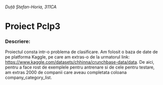 ###### Duță Ștefan-Horia, 311CA

# Proiect Pclp3


### Descriere:

Proiectul consta intr-o problema de clasificare. Am folosit o baza de date de pe platforma Kaggle, pe care am extras-o de la urmatorul link: https://www.kaggle.com/datasets/chhinna/crunchbase-data/data. De aici, pentru a face rost de exemplele pentru antrenare si de cele pentru testare, am extras 2000 de companii care aveau completata coloana company_category_list.